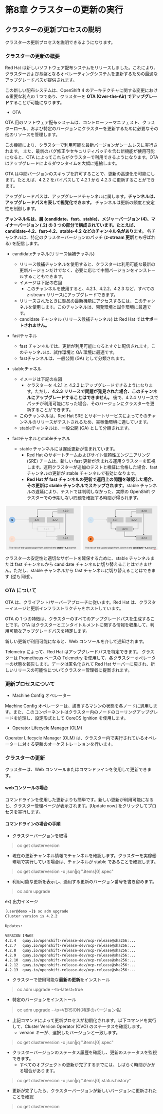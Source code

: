 # 第8章 クラスターの更新の実行

## クラスターの更新プロセスの説明

クラスターの更新プロセスを説明できるようになります。 

### クラスターの更新の概要

Red Hat は新しいソフトウェア配布システムをリリースしました。これにより、クラスターおよび基盤となるオペレーティングシステムを更新するための最適なアップグレードパスが提供されます。

この新しい配布システムは、OpenShift 4 のアーキテクチャに関する変更における重要な利点の 1 つであり、クラスターを **OTA (Over-the-Air) でアップグレード**することが可能になります。 

- OTA

OTA 用のソフトウェア配布システムは、コントローラーマニフェスト、クラスターロール、および特定のバージョンにクラスターを更新するために必要なその他のリソースを管理します。

この機能により、クラスターで利用可能な最新バージョンがシームレスに実行されます。
また、最新のバグ修正やセキュリティパッチを含む新機能が使用可能になると、OTA によってこれらがクラスターで利用できるようになります。OTA はアップグレードによるダウンタイムを大幅に短縮します。 

OTA は中間バージョンのスキップを許可することで、更新の高速化を可能にします。たとえば、4.2.2 をバイパスして 4.2.1 から 4.2.3 に更新することができます。 

アップグレードパスは、アップグレードチャンネルに属します。**チャンネルは、アップグレードパスを表して視覚化できます。** チャンネルは更新の頻度と安定性を制御します。

**チャンネル名は、層 (candidate、fast、stable)、メジャーバージョン (4)、マイナーバージョン (.2) の 3 つの部分で構成されています。たとえば、candidate-4.2、fast-4.2、stable-4.2 などのチャンネル名があります。** 
各チャンネルは、特定のクラスターバージョンのパッチ (**z-stream 更新**とも呼ばれる) を配信します。 

- candidateチャネル(リリース候補チャネル)
    - リリース候補チャンネルを使用すると、クラスターは利用可能な最新の更新バージョンだけでなく、必要に応じて中間バージョンをインストールすることもできます。 
    - イメージは下記の右図
        - このチャンネルを使用すると、4.2.1、4.2.2、4.2.3 など、すべての z-stream リリースにアップグレードできます。 
    - リリースされたときに製品の最新機能にアクセスするには、このチャンネルを使用します。このチャンネルは、開発環境と試作環境に最適です。
    - candidate チャンネル (リリース候補チャンネル) は Red Hat では**サポートされません。**

- fastチャネル
    - fast チャンネルでは、更新が利用可能になるとすぐに配信されます。このチャンネルは、試作環境と QA 環境に最適です。 
    - fastチャンネルは、一般公開 (GA) として分類されます。

- stableチャネル
    - イメージは下記の左図
        - クラスターを 4.2.1 と 4.2.2 にアップグレードできるようになります。ただし、**4.2.3 リリースで問題が発見された場合、このチャンネルにアップグレードすることはできません。** 後で、4.2.4 リリースでパッチが利用可能になった場合、そのバージョンにクラスターを更新することができます。 
    - このチャンネルは、Red Hat SRE とサポートサービスによってそのチャンネルのリリースがテストされるため、実稼働環境に適しています。 
    - stableチャンネルは、一般公開 (GA) として分類されます。

- fastチャネルとstableチャネル
    - stable チャンネルには遅延更新が含まれています。
        - Red Hat のサポートチームおよびサイト信頼性エンジニアリング (SRE) チームは、新しい fast 更新が含まれる運用クラスターを監視します。運用クラスターが追加のテストと検証に合格した場合、fast チャンネルの更新が stable チャンネルで有効になります。
        - **Red Hat が fast チャンネルの更新で運用上の問題を確認した場合、その更新は stable チャンネルでスキップされます**。stable チャンネルの遅延により、テストでは判明しなかった、実際の OpenShift クラスターでの予期しない問題を確認する時間が得られます。 

![channel-image](../images/channel-image.png)


クラスターの安定性と適切なサポートを確保するために、stable チャンネルまたは fast チャンネルから candidate チャンネルに切り替えることはできません。ただし、stable チャンネルから fast チャンネルに切り替えることはできます (逆も同様)。 


### OTA について

OTA は、クライアント/サーバーアプローチに従います。Red Hat は、クラスターイメージと更新インフラストラクチャをホストしています。

OTA の 1 つの特徴は、クラスターのすべてのアップグレードパスを生成することです。OTA はクラスターとエンタイトルメントに関する情報を収集して、利用可能なアップグレードパスを特定します。

新しい更新が利用可能になると、Web コンソールを介して通知されます。 

Telemetry によって、Red Hat はアップグレードパスを特定できます。
クラスターは Prometheus ベースの Telemetry を使用して、各クラスターオペレーターの状態を報告します。データは匿名化されて Red Hat サーバーに戻され、新しいリリースの可能性についてクラスター管理者に提案されます。 


### 更新プロセスについて

- Machine Config オペレーター

Machine Config オペレーターは、該当するマシンの状態を各ノードに適用します。また、このコンポーネントはクラスター内のノードのローリングアップグレードを処理し、設定形式として CoreOS Ignition を使用します。 


- Operator Lifecycle Manager (OLM)

Operator Lifecycle Manager (OLM) は、クラスター内で実行されているオペレーターに対する更新のオーケストレーションを行います。 


### クラスターの更新

クラスターは、Web コンソールまたはコマンドラインを使用して更新できます。

#### webコンソールの場合

コマンドラインを使用した更新よりも簡単です。新しい更新が利用可能になると、クラスター管理ページが表示されます。[Update now] をクリックしてプロセスを実行します。

#### コマンドラインの場合の手順

- クラスターバージョンを取得

> oc get clusterversion

- 現在の更新チャンネル情報でチャンネルを確認します。クラスターを実稼働環境で実行している場合は、チャンネルが stable であることを確認します。 

> oc get clusterversion -o json|jq ".items[0].spec"

- 利用可能な更新を表示し、適用する更新のバージョン番号を書き留めます。 

> oc adm upgrade

ex) 出力イメージ
```
[user@demo ~]$ oc adm upgrade
Cluster version is 4.2.2

Updates:

VERSION IMAGE
4.2.4   quay.io/openshift-release-dev/ocp-release@sha256:...
4.2.7   quay.io/openshift-release-dev/ocp-release@sha256:...
4.2.8   quay.io/openshift-release-dev/ocp-release@sha256:...
4.2.9   quay.io/openshift-release-dev/ocp-release@sha256:...
4.2.10  quay.io/openshift-release-dev/ocp-release@sha256:...
4.2.12  quay.io/openshift-release-dev/ocp-release@sha256:...
4.2.13  quay.io/openshift-release-dev/ocp-release@sha256:...
```

- クラスターで使用可能な**最新の更新**をインストール

> oc adm upgrade --to-latest=true

- 特定のバージョンをインストール

> oc adm upgrade --to=VERSION(特定のバージョン名)

- 上記コマンドによって更新プロセスが初期化されます。以下コマンドを実行して、Cluster Version Operator (CVO) のステータスを確認します。
    - version キーが、選択したバージョンと一致します。 

> oc get clusterversion -o json|jq ".items[0].spec"

- クラスターバージョンのステータス履歴を確認し、更新のステータスを監視できます。
    - すべてのオブジェクトの更新が完了するまでには、しばらく時間がかかる場合があります。 

> oc get clusterversion -o json|jq ".items[0].status.history"

- 更新が完了したら、クラスターバージョンが新しいバージョンに更新されたことを確認

> oc get clusterversion